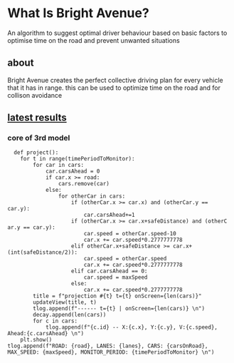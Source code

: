 # What Is Bright Avenue?
An algorithm to suggest optimal driver behaviour based on basic factors to optimise time on the road and prevent unwanted situations
## about
Bright Avenue creates the perfect collective driving plan for every vehicle that it has in range. this can be used to optimize time on the road and for collison avoidance
## [latest results](https://github.com/danalves24com/bright.avenue/tree/master/results/model%203/test%203)

### core of 3rd model
  ```
    def project():
      for t in range(timePeriodToMonitor):        
          for car in cars:
              car.carsAhead = 0
              if car.x >= road:
                  cars.remove(car)
              else:
                  for otherCar in cars:
                      if (otherCar.x >= car.x) and (otherCar.y == car.y):
                          car.carsAhead+=1
                      if (otherCar.x >= car.x+safeDistance) and (otherC ar.y == car.y):
                          car.speed = otherCar.speed-10
                          car.x += car.speed*0.2777777778
                      elif otherCar.x+safeDistance >= car.x+(int(safeDistance/2)):
                          car.speed = otherCar.speed
                          car.x += car.speed*0.2777777778
                      elif car.carsAhead == 0:
                          car.speed = maxSpeed
                      else:
                          car.x += car.speed*0.2777777778
          title = f"projection #{t} t={t} onScreen={len(cars)}"        
          updateView(title, t)
          tlog.append(f"------ t={t} | onScreen={len(cars)} \n")
          decay.append(len(cars))
          for c in cars:
              tlog.append(f"{c.id} -- X:{c.x}, Y:{c.y}, V:{c.speed}, Ahead:{c.carsAhead} \n")
      plt.show()
  tlog.append(f"ROAD: {road}, LANES: {lanes}, CARS: {carsOnRoad}, MAX_SPEED: {maxSpeed}, MONITOR_PERIOD: {timePeriodToMonitor} \n")
  ```
